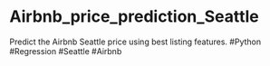 # Airbnb_price_prediction_Seattle
Predict the Airbnb Seattle price using best listing features. #Python #Regression #Seattle #Airbnb
